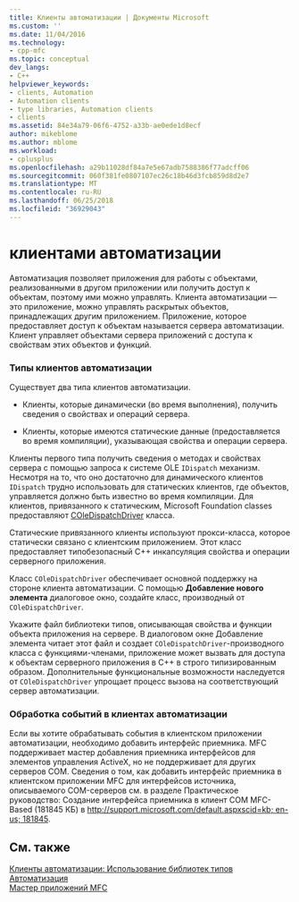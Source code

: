 ```yaml
---
title: Клиенты автоматизации | Документы Microsoft
ms.custom: ''
ms.date: 11/04/2016
ms.technology:
- cpp-mfc
ms.topic: conceptual
dev_langs:
- C++
helpviewer_keywords:
- clients, Automation
- Automation clients
- type libraries, Automation clients
- clients
ms.assetid: 84e34a79-06f6-4752-a33b-ae0ede1d8ecf
author: mikeblome
ms.author: mblome
ms.workload:
- cplusplus
ms.openlocfilehash: a29b11028df84a7e5e67adb7588386f77adcff06
ms.sourcegitcommit: 060f381fe0807107ec26c18b46d3fcb859d8d2e7
ms.translationtype: MT
ms.contentlocale: ru-RU
ms.lasthandoff: 06/25/2018
ms.locfileid: "36929043"
---
```

# <a name="automation-clients"></a>клиентами автоматизации
Автоматизация позволяет приложения для работы с объектами, реализованными в другом приложении или получить доступ к объектам, поэтому ими можно управлять. Клиента автоматизации — это приложение, можно управлять раскрытых объектов, принадлежащих другим приложением. Приложение, которое предоставляет доступ к объектам называется сервера автоматизации. Клиент управляет объектами сервера приложений с доступа к свойствам этих объектов и функций.  
  
### <a name="types-of-automation-clients"></a>Типы клиентов автоматизации  
 Существует два типа клиентов автоматизации.  
  
-   Клиенты, которые динамически (во время выполнения), получить сведения о свойствах и операций сервера.  
  
-   Клиенты, которые имеются статические данные (предоставляется во время компиляции), указывающая свойства и операции сервера.  
  
 Клиенты первого типа получить сведения о методах и свойствах сервера с помощью запроса к системе OLE `IDispatch` механизм. Несмотря на то, что оно достаточно для динамического клиентов `IDispatch` трудно использовать для статических клиентов, где объектов, управляется должно быть известно во время компиляции. Для клиентов, привязанного к статическим, Microsoft Foundation classes предоставляют [COleDispatchDriver](../mfc/reference/coledispatchdriver-class.md) класса.  
  
 Статические привязанного клиенты используют прокси-класса, которое статически связано с клиентским приложением. Этот класс предоставляет типобезопасный C++ инкапсуляция свойства и операции серверного приложения.  
  
 Класс `COleDispatchDriver` обеспечивает основной поддержку на стороне клиента автоматизации. С помощью **Добавление нового элемента** диалоговое окно, создайте класс, производный от `COleDispatchDriver`.  
  
 Укажите файл библиотеки типов, описывающая свойства и функции объекта приложения на сервере. В диалоговом окне Добавление элемента читает этот файл и создает `COleDispatchDriver`-производного класса с функциями-членами, приложение может вызвать для доступа к объектам серверного приложения в C++ в строго типизированным образом. Дополнительные функциональные возможности наследуется от `COleDispatchDriver` упрощает процесс вызова на соответствующий сервер автоматизации.  
  
### <a name="handling-events-in-automation-clients"></a>Обработка событий в клиентах автоматизации  
 Если вы хотите обрабатывать события в клиентском приложении автоматизации, необходимо добавить интерфейс приемника. MFC поддерживает мастер добавления приемника интерфейсов для элементов управления ActiveX, но не поддерживает для других серверов COM. Сведения о том, как добавить интерфейс приемника в клиентском приложении MFC для интерфейсов источника, описываемого COM-серверов см. в разделе Практическое руководство: Создание интерфейса приемника в клиент COM MFC-Based (181845 КБ) в [ http://support.microsoft.com/default.aspxscid=kb; en-us; 181845](http://support.microsoft.com/default.aspxscid=kb;en-us;181845).  
  
## <a name="see-also"></a>См. также  
 [Клиенты автоматизации: Использование библиотек типов](../mfc/automation-clients-using-type-libraries.md)   
 [Автоматизация](../mfc/automation.md)   
 [Мастер приложений MFC](../mfc/reference/mfc-application-wizard.md)

